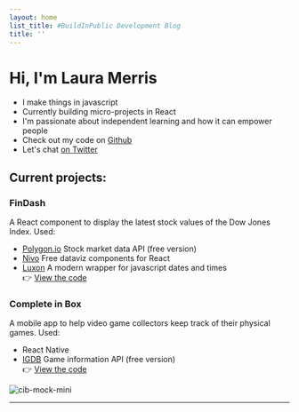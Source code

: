 ```yaml
---
layout: home
list_title: #BuildInPublic Development Blog
title: ''
---
```

# Hi, I'm Laura Merris

- I make things in javascript  
- Currently building micro-projects in React  
- I'm passionate about independent learning and how it can empower people  
- Check out my code on [Github](https://github.com/LauraMerris)  
- Let's chat [on Twitter](https://twitter.com/lauramerris)  

## Current projects: 

### FinDash
A React component to display the latest stock values of the Dow Jones Index.
Used:
- [Polygon.io](https://polygon.io) Stock market data API (free version)
- [Nivo](https://nivo.rocks) Free dataviz components for React
- [Luxon](https://github.com/moment/luxon/) A modern wrapper for javascript dates and times <br>
👉 [View the code](https://github.com/LauraMerris/dji)

### Complete in Box
A mobile app to help video game collectors keep track of their physical games.
Used:
- React Native
- [IGDB](https://m.igdb.com/api) Game information API (free version)<br>
👉 [View the code](https://github.com/LauraMerris/cib)

![cib-mock-mini](https://user-images.githubusercontent.com/7448403/147874331-8282c839-0c74-4aab-b144-e2466fd0ab14.jpg)

---
